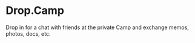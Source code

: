 Drop.Camp
=========

Drop in for a chat with friends at the private Camp and exchange memos, photos, docs, etc.

